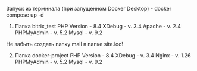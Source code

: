 Запуск из терминала (при запущенном Docker Desktop) - docker compose up -d

1. Папка bitrix_test
PHP Version - 8.4
XDebug - v. 3.4
Apache - v. 2.4
PHPMyAdmin - v. 5.2
Mysql - v. 9.2

Не забыть создать папку mail в папке site.loc!

2. Папка docker-project
PHP Version - 8.4
XDebug - v. 3.4
Nginx - v. 1.26
PHPMyAdmin - v. 5.2
Mysql - v. 9.2